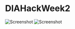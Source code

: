 # DIAHackWeek2
![Screenshot](http://imgur.com/PDofT8t.png)
![Screenshot](http://i.imgur.com/EavPOBj.png)
